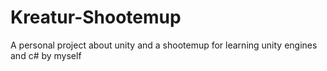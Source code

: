 # Kreatur-Shootemup
A personal project about unity and a shootemup for learning unity engines and c# by myself
